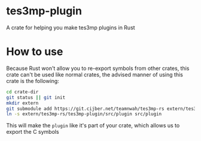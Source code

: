 # tes3mp-plugin

A crate for helping you make tes3mp plugins in Rust

# How to use

Because Rust won't allow you to re-export symbols from other crates, this crate can't be used like normal crates, the advised manner of using this crate is the following:

```bash
cd crate-dir
git status || git init
mkdir extern
git submodule add https://git.cijber.net/teamnwah/tes3mp-rs extern/tes3mp-plugin
ln -s extern/tes3mp-rs/tes3mp-plugin/src/plugin src/plugin
```

This will make the `plugin` like it's part of your crate, which allows us to export the C symbols